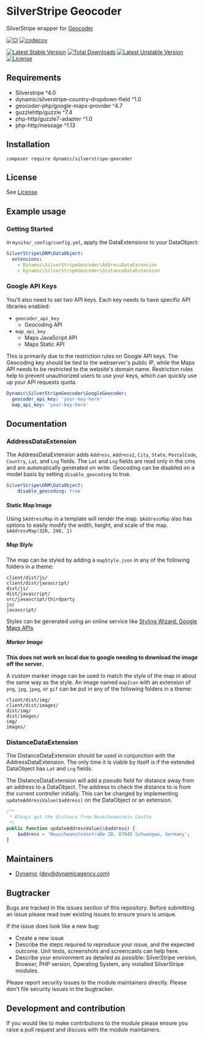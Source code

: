 # SilverStripe Geocoder

SilverStripe wrapper for [Geocoder](https://github.com/geocoder-php/Geocoder)

[![CI](https://github.com/dynamic/silverstripe-geocoder/actions/workflows/ci.yml/badge.svg)](https://github.com/dynamic/silverstripe-geocoder/actions/workflows/ci.yml)
[![codecov](https://codecov.io/gh/dynamic/silverstripe-geocoder/branch/master/graph/badge.svg)](https://codecov.io/gh/dynamic/silverstripe-geocoder)

[![Latest Stable Version](https://poser.pugx.org/dynamic/silverstripe-geocoder/v/stable)](https://packagist.org/packages/dynamic/silverstripe-geocoder)
[![Total Downloads](https://poser.pugx.org/dynamic/silverstripe-geocoder/downloads)](https://packagist.org/packages/dynamic/silverstripe-geocoder)
[![Latest Unstable Version](https://poser.pugx.org/dynamic/silverstripe-geocoder/v/unstable)](https://packagist.org/packages/dynamic/silverstripe-geocoder)
[![License](https://poser.pugx.org/dynamic/silverstripe-geocoder/license)](https://packagist.org/packages/dynamic/silverstripe-geocoder)

## Requirements

- Silverstripe ^4.0
- dynamic/silverstripe-country-dropdown-field ^1.0
- geocoder-php/google-maps-provider ^4.7
- guzzlehttp/guzzle ^7.4
- php-http/guzzle7-adapter ^1.0
- php-http/message ^1.13

## Installation

`composer require dynamic/silverstripe-geocoder`

## License

See [License](license.md)

## Example usage

### Getting Started

in `mysite/_config/config.yml`, apply the DataExtensions to your DataObject:
```yaml
SilverStripe\ORM\DataObject:
  extensions:
    - Dynamic\SilverStripeGeocoder\AddressDataExtension
    - Dynamic\SilverStripeGeocoder\DistanceDataExtension
```

### Google API Keys

You'll also need to set two API keys. Each key needs to have specific API libraries enabled:
* `geocoder_api_key`
  * Geocoding API
* `map_api_key`
  * Maps JavaScript API
  *  Maps Static API

This is primarily due to the restriction rules on Google API keys. The Geocoding key should be tied to the webserver's public IP, while the Maps API needs to be restricted to the website's domain name.
Restriction rules help to prevent unauthorized users to use your keys, which can quickly use up your API requests quota.

```yaml
Dynamic\SilverStripeGeocoder\GoogleGeocoder:
  geocoder_api_key: 'your-key-here'
  map_api_key: 'your-key-here'
```

## Documentation

### AddressDataExtension
The AddressDataExtension adds `Address`, `Address2`, `City`, `State`, `PostalCode`, `Country`, `Lat`, and `Lng` fields.
The `Lat` and `Lng` fields are read only in the cms and are automatically generated on write.
Geocoding can be disabled on a model basis by setting `disable_geocoding` to true.

```yml
SilverStripe\ORM\DataObject:
    disable_geocoding: true
```

#### Static Map Image

Using `$AddressMap` in a template will render the map.
`$AddressMap` also has options to easily modify the width, height, and scale of the map. `$AddressMap(320, 240, 1)`

##### Map Style

The map can be styled by adding a `mapStyle.json` in any of the following folders in a theme:
```
client/dist/js/
client/dist/javascript/
dist/js/
dist/javascript/
src/javascript/thirdparty
js/
javascript/
```

Styles can be generated using an online service like [Styling Wizard: Google Maps APIs](https://mapstyle.withgoogle.com/)

##### Marker Image
**This does not work on local due to google needing to download the image off the server.**

A custom marker image can be used to match the style of the map in about the same way as the style.
An image named `mapIcon` with an extension of `png`, `jpg`, `jpeg`, or `gif` can be put in any of the following folders in a theme:
```
client/dist/img/
client/dist/images/
dist/img/
dist/images/
img/
images/
```

### DistanceDataExtension
The DistanceDataExtension should be used in conjunction with the AddressDataExtension.
The only time it is viable by itself is if the extended DataObject has `Lat` and `Lng` fields.

The DistanceDataExtension will add a pseudo field for distance away from an address to a DataObject.
The address to check the distance to is from the current controller initially.
This can be changed by implementing `updateAddressValue($address)` on the DataObject or an extension.

```php
/**
 * Always get the distance from Neuschwanstein Castle
 */
public function updateAddressValue(&$address) {
    $address = 'Neuschwansteinstraße 20, 87645 Schwangau, Germany';
}
```

## Maintainers
 *  [Dynamic](http://www.dynamicagency.com) (<dev@dynamicagency.com>)

## Bugtracker
Bugs are tracked in the issues section of this repository. Before submitting an issue please read over
existing issues to ensure yours is unique.

If the issue does look like a new bug:

 - Create a new issue
 - Describe the steps required to reproduce your issue, and the expected outcome. Unit tests, screenshots
 and screencasts can help here.
 - Describe your environment as detailed as possible: SilverStripe version, Browser, PHP version,
 Operating System, any installed SilverStripe modules.

Please report security issues to the module maintainers directly. Please don't file security issues in the bugtracker.

## Development and contribution
If you would like to make contributions to the module please ensure you raise a pull request and discuss with the module maintainers.
